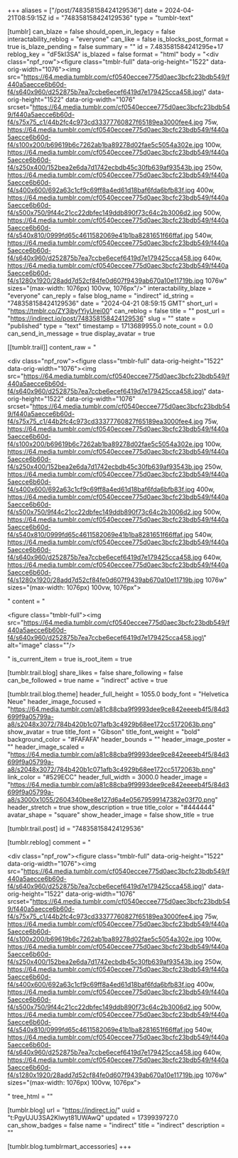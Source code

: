 +++
aliases = ["/post/748358158424129536"]
date = 2024-04-21T08:59:15Z
id = "748358158424129536"
type = "tumblr-text"

[tumblr]
can_blaze = false
should_open_in_legacy = false
interactability_reblog = "everyone"
can_like = false
is_blocks_post_format = true
is_blaze_pending = false
summary = ""
id = 7.483581584241295e+17
reblog_key = "dF5kI3SA"
is_blazed = false
format = "html"
body = "<div class=\"npf_row\"><figure class=\"tmblr-full\" data-orig-height=\"1522\" data-orig-width=\"1076\"><img src=\"https://64.media.tumblr.com/cf0540eccee775d0aec3bcfc23bdb549/f440a5aecce6b60d-f4/s640x960/d252875b7ea7ccbe6ecef6419d7e179425cca458.jpg\" data-orig-height=\"1522\" data-orig-width=\"1076\" srcset=\"https://64.media.tumblr.com/cf0540eccee775d0aec3bcfc23bdb549/f440a5aecce6b60d-f4/s75x75_c1/44b2fc4c973cd33377760827f65189ea3000fee4.jpg 75w, https://64.media.tumblr.com/cf0540eccee775d0aec3bcfc23bdb549/f440a5aecce6b60d-f4/s100x200/b69619b6c7262ab1ba89278d02fae5c5054a302e.jpg 100w, https://64.media.tumblr.com/cf0540eccee775d0aec3bcfc23bdb549/f440a5aecce6b60d-f4/s250x400/152bea2e6da7d1742ecbdb45c30fb639af93543b.jpg 250w, https://64.media.tumblr.com/cf0540eccee775d0aec3bcfc23bdb549/f440a5aecce6b60d-f4/s400x600/692a63c1cf9c69ff8a4ed61d18baf6fda6bfb83f.jpg 400w, https://64.media.tumblr.com/cf0540eccee775d0aec3bcfc23bdb549/f440a5aecce6b60d-f4/s500x750/9f44c21cc22dbfec149ddb890f73c64c2b3006d2.jpg 500w, https://64.media.tumblr.com/cf0540eccee775d0aec3bcfc23bdb549/f440a5aecce6b60d-f4/s540x810/0999fd65c4611582069e41b1ba8281651f66ffaf.jpg 540w, https://64.media.tumblr.com/cf0540eccee775d0aec3bcfc23bdb549/f440a5aecce6b60d-f4/s640x960/d252875b7ea7ccbe6ecef6419d7e179425cca458.jpg 640w, https://64.media.tumblr.com/cf0540eccee775d0aec3bcfc23bdb549/f440a5aecce6b60d-f4/s1280x1920/28add7d52cf84fe0d607f9439ab670a10e11719b.jpg 1076w\" sizes=\"(max-width: 1076px) 100vw, 1076px\"/></figure></div>"
interactability_blaze = "everyone"
can_reply = false
blog_name = "indirect"
id_string = "748358158424129536"
date = "2024-04-21 08:59:15 GMT"
short_url = "https://tmblr.co/ZY3jbyfYiyUrei00"
can_reblog = false
title = ""
post_url = "https://indirect.io/post/748358158424129536"
slug = ""
state = "published"
type = "text"
timestamp = 1713689955.0
note_count = 0.0
can_send_in_message = true
display_avatar = true

[[tumblr.trail]]
content_raw = "<p><div class=\"npf_row\"><figure class=\"tmblr-full\" data-orig-height=\"1522\" data-orig-width=\"1076\"><img src=\"https://64.media.tumblr.com/cf0540eccee775d0aec3bcfc23bdb549/f440a5aecce6b60d-f4/s640x960/d252875b7ea7ccbe6ecef6419d7e179425cca458.jpg\" data-orig-height=\"1522\" data-orig-width=\"1076\" srcset=\"https://64.media.tumblr.com/cf0540eccee775d0aec3bcfc23bdb549/f440a5aecce6b60d-f4/s75x75_c1/44b2fc4c973cd33377760827f65189ea3000fee4.jpg 75w, https://64.media.tumblr.com/cf0540eccee775d0aec3bcfc23bdb549/f440a5aecce6b60d-f4/s100x200/b69619b6c7262ab1ba89278d02fae5c5054a302e.jpg 100w, https://64.media.tumblr.com/cf0540eccee775d0aec3bcfc23bdb549/f440a5aecce6b60d-f4/s250x400/152bea2e6da7d1742ecbdb45c30fb639af93543b.jpg 250w, https://64.media.tumblr.com/cf0540eccee775d0aec3bcfc23bdb549/f440a5aecce6b60d-f4/s400x600/692a63c1cf9c69ff8a4ed61d18baf6fda6bfb83f.jpg 400w, https://64.media.tumblr.com/cf0540eccee775d0aec3bcfc23bdb549/f440a5aecce6b60d-f4/s500x750/9f44c21cc22dbfec149ddb890f73c64c2b3006d2.jpg 500w, https://64.media.tumblr.com/cf0540eccee775d0aec3bcfc23bdb549/f440a5aecce6b60d-f4/s540x810/0999fd65c4611582069e41b1ba8281651f66ffaf.jpg 540w, https://64.media.tumblr.com/cf0540eccee775d0aec3bcfc23bdb549/f440a5aecce6b60d-f4/s640x960/d252875b7ea7ccbe6ecef6419d7e179425cca458.jpg 640w, https://64.media.tumblr.com/cf0540eccee775d0aec3bcfc23bdb549/f440a5aecce6b60d-f4/s1280x1920/28add7d52cf84fe0d607f9439ab670a10e11719b.jpg 1076w\" sizes=\"(max-width: 1076px) 100vw, 1076px\"></figure></div></p>"
content = "<p><figure class=\"tmblr-full\"><img src=\"https://64.media.tumblr.com/cf0540eccee775d0aec3bcfc23bdb549/f440a5aecce6b60d-f4/s640x960/d252875b7ea7ccbe6ecef6419d7e179425cca458.jpg\" alt=\"image\" class=\"\"/></figure></p>"
is_current_item = true
is_root_item = true

[tumblr.trail.blog]
share_likes = false
share_following = false
can_be_followed = true
name = "indirect"
active = true

[tumblr.trail.blog.theme]
header_full_height = 1055.0
body_font = "Helvetica Neue"
header_image_focused = "https://64.media.tumblr.com/a81c88cba9f9993dee9ce842eeeeb4f5/84d3699f9a05799a-a8/s2048x3072/784b420b1c071afb3c4929b68ee172cc5172063b.png"
show_avatar = true
title_font = "Gibson"
title_font_weight = "bold"
background_color = "#FAFAFA"
header_bounds = ""
header_image_poster = ""
header_image_scaled = "https://64.media.tumblr.com/a81c88cba9f9993dee9ce842eeeeb4f5/84d3699f9a05799a-a8/s2048x3072/784b420b1c071afb3c4929b68ee172cc5172063b.png"
link_color = "#529ECC"
header_full_width = 3000.0
header_image = "https://64.media.tumblr.com/a81c88cba9f9993dee9ce842eeeeb4f5/84d3699f9a05799a-a8/s3000x1055/2604340bee8e127d6a4e05679599147382e03f70.png"
header_stretch = true
show_description = true
title_color = "#444444"
avatar_shape = "square"
show_header_image = false
show_title = true

[tumblr.trail.post]
id = "748358158424129536"

[tumblr.reblog]
comment = "<p><div class=\"npf_row\"><figure class=\"tmblr-full\" data-orig-height=\"1522\" data-orig-width=\"1076\"><img src=\"https://64.media.tumblr.com/cf0540eccee775d0aec3bcfc23bdb549/f440a5aecce6b60d-f4/s640x960/d252875b7ea7ccbe6ecef6419d7e179425cca458.jpg\" data-orig-height=\"1522\" data-orig-width=\"1076\" srcset=\"https://64.media.tumblr.com/cf0540eccee775d0aec3bcfc23bdb549/f440a5aecce6b60d-f4/s75x75_c1/44b2fc4c973cd33377760827f65189ea3000fee4.jpg 75w, https://64.media.tumblr.com/cf0540eccee775d0aec3bcfc23bdb549/f440a5aecce6b60d-f4/s100x200/b69619b6c7262ab1ba89278d02fae5c5054a302e.jpg 100w, https://64.media.tumblr.com/cf0540eccee775d0aec3bcfc23bdb549/f440a5aecce6b60d-f4/s250x400/152bea2e6da7d1742ecbdb45c30fb639af93543b.jpg 250w, https://64.media.tumblr.com/cf0540eccee775d0aec3bcfc23bdb549/f440a5aecce6b60d-f4/s400x600/692a63c1cf9c69ff8a4ed61d18baf6fda6bfb83f.jpg 400w, https://64.media.tumblr.com/cf0540eccee775d0aec3bcfc23bdb549/f440a5aecce6b60d-f4/s500x750/9f44c21cc22dbfec149ddb890f73c64c2b3006d2.jpg 500w, https://64.media.tumblr.com/cf0540eccee775d0aec3bcfc23bdb549/f440a5aecce6b60d-f4/s540x810/0999fd65c4611582069e41b1ba8281651f66ffaf.jpg 540w, https://64.media.tumblr.com/cf0540eccee775d0aec3bcfc23bdb549/f440a5aecce6b60d-f4/s640x960/d252875b7ea7ccbe6ecef6419d7e179425cca458.jpg 640w, https://64.media.tumblr.com/cf0540eccee775d0aec3bcfc23bdb549/f440a5aecce6b60d-f4/s1280x1920/28add7d52cf84fe0d607f9439ab670a10e11719b.jpg 1076w\" sizes=\"(max-width: 1076px) 100vw, 1076px\"></figure></div></p>"
tree_html = ""

[tumblr.blog]
url = "https://indirect.io/"
uuid = "t:PgyUJU3SA2Klwyt81UWAwQ"
updated = 1739939727.0
can_show_badges = false
name = "indirect"
title = "indirect"
description = ""

[tumblr.blog.tumblrmart_accessories]
+++
